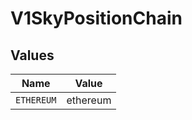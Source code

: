 # V1SkyPositionChain


## Values

| Name       | Value      |
| ---------- | ---------- |
| `ETHEREUM` | ethereum   |
